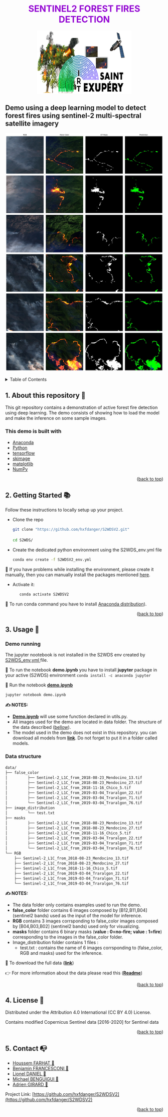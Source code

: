 <H1 align="center" style="color:darkviolet"> SENTINEL2 FOREST FIRES DETECTION </H1>

<p align="center">
<img src="images/logo.png"  width=300" height="200"><br>
</p>

## Demo using a deep learning model to detect forest fires using sentinel-2 multi-spectral satellite imagery




<p align="center">
<img src="images/predictions.jpg" ><br>
</p>


<div id="top"></div>
<!-- TABLE OF CONTENTS -->
<details>
  <summary>Table of Contents</summary>
  <ol>
    <li><a href="#about-this-repository">About this repository</a></li>
    <li>
      <a href="#getting-Started">Getting started</a>
    </li>
    <li>
        <a href="#usage">Usage</a>
        <ul>
            <li><a href="#demo_running">Demo running</a></li>
            <li><a href="#data_structure">Data structure</a></li>
        </ul>
    </li>
    <li><a href="#license">License</a></li>
    <li><a href="#contact">Contact</a></li>
    <!-- <li><a href="#references">References</a></li> -->
  </ol>
</details>



<!-- ABOUT THE PROJECT -->

## <div id="about-this-repository">1. About this repository 💼 </div>

This git repository contains a demonstration of active forest fire detection using deep learning. The demo
consists of showing how to load the model and make the inference on some sample images.


### <div id="packages"> This demo is built with </div>

* [Anaconda](https://www.anaconda.com/products/distribution)
* [Python](https://www.python.org/)
* [tensorflow](https://www.tensorflow.org/)
* [skimage](https://scikit-image.org/)
* [matplotlib](https://matplotlib.org/)
* [NumPy](https://numpy.org/)

<p align="right">(<a href="#top">back to top</a>)</p>



<!-- GETTING STARTED -->


## <div id="getting-Started"> 2. Getting Started 📚  </div>

Follow these instructions to locally setup up your project.


- Clone the repo

  ```sh
  git clone "https://github.com/hxfdanger/S2WDSV2.git"
  
  cd S2WDS/
  ```


- Create the dedicated python environment using the S2WDS_env.yml file

   ```sh
   conda env create -f S2WDSV2_env.yml
   ```
🚨 If you have problems while installing the environment, please create it manually, 
then you can manually install the packages mentioned <a href="#packages">here</a>.

- Activate it:
  ```sh
     conda activate S2WDSV2
  ```

🚨 To run conda command you have to install [Anaconda distribution](https://www.anaconda.com/products/distribution)). 

<p align="right">(<a href="#top">back to top</a>)</p>



<!-- USAGE EXAMPLES -->

## <div id="usage">3. Usage 📒 </div>

### <div id="demo_running"> Demo running</div>

The jupyter nootebook is not installed in the S2WDS env created by <a href="https://github.com/hxfdanger/S2WDSV2/blob/main/S2WDSV2_env.yml">S2WDS_env.yml </a> file.

🚨 To run the notebook **demo.ipynb** you have to install **jupyter** package in your active (S2WDS) environment
```conda install -c anaconda jupyter```

🏁 Run the notebook [**demo.ipynb**](https://github.com/hxfdanger/S2WDS/blob/prepare_demo/demo.ipynb)

```bash
jupyter notebook demo.ipynb
```

**✍ NOTES:**

- [**Demo.ipynb**](https://github.com/hxfdanger/S2WDS/blob/prepare_demo/demo.ipynb) will use some function declared in
  utils.py.
- All images used for the demo are located in data folder. The structure of the data described
  (<a href="#data_structure">bellow</a>).
- The model used in the demo does not exist in this repository. 
you can download all models from [__link__](https://ciar.irt-saintexupery.com/index.php/s/3RLvFSak6Qt7NnB/download?path=%2Fwildifre_data_20m&files=models_20m.zip). 
Do not forget to put it in a folder called models.


### <div id="data_structure">Data structure</div>

```
data/
├── false_color
│         ├── Sentinel-2_L1C_from_2018-08-23_Mendocino_13.tif
│         ├── Sentinel-2_L1C_from_2018-08-23_Mendocino_27.tif
│         ├── Sentinel-2_L1C_from_2018-11-16_Chico_5.tif
│         ├── Sentinel-2_L1C_from_2019-03-04_Traralgon_22.tif
│         ├── Sentinel-2_L1C_from_2019-03-04_Traralgon_71.tif
│         └── Sentinel-2_L1C_from_2019-03-04_Traralgon_76.tif
├── image_distribution
│         └── test.txt
├── masks
│         ├── Sentinel-2_L1C_from_2018-08-23_Mendocino_13.tif
│         ├── Sentinel-2_L1C_from_2018-08-23_Mendocino_27.tif
│         ├── Sentinel-2_L1C_from_2018-11-16_Chico_5.tif
│         ├── Sentinel-2_L1C_from_2019-03-04_Traralgon_22.tif
│         ├── Sentinel-2_L1C_from_2019-03-04_Traralgon_71.tif
│         └── Sentinel-2_L1C_from_2019-03-04_Traralgon_76.tif
└── RGB
    ├── Sentinel-2_L1C_from_2018-08-23_Mendocino_13.tif
    ├── Sentinel-2_L1C_from_2018-08-23_Mendocino_27.tif
    ├── Sentinel-2_L1C_from_2018-11-16_Chico_5.tif
    ├── Sentinel-2_L1C_from_2019-03-04_Traralgon_22.tif
    ├── Sentinel-2_L1C_from_2019-03-04_Traralgon_71.tif
    └── Sentinel-2_L1C_from_2019-03-04_Traralgon_76.tif

```
**✍ NOTES:**

- The data folder only contains examples used to run the demo.
- **false_color** folder contains 6 images composed by [B12,B11,B04] (sentinel2 bands) used as the input of the model for inference. 
- **RGB** contains 3 images corrsponding to false_color images composed by [B04,B03,B02] (sentinel2 bands) used only for visualizing.
- **masks** folder contains 6 binary masks (**value : 0=no-fire; value : 1=fire**) corresponding to the images in the false_color folder.
- Image_distribution folder contains 1 files :
  - test.txt : contains the name of 6 images corrsponding to (false_color, RGB and masks) used for the inference.

🚨 To download the full data ([__link__](https://ciar.irt-saintexupery.com/index.php/s/3RLvFSak6Qt7NnB?path=%2Fwildifre_data_20m))

👉 For more information about the data please read this ([__Readme__](https://ciar.irt-saintexupery.com/index.php/s/3RLvFSak6Qt7NnB/download?path=%2Fwildifre_data_20m&files=ReadMe_20m.md))

<p align="right">(<a href="#top">back to top</a>)</p>



<!-- LICENSE -->


## <div id="license">4. License 📑</div>


Distributed under the Attribution 4.0 International (CC BY 4.0) License. 

Contains modified Copernicus Sentinel data [2016-2020] for Sentinel data

<p align="right">(<a href="#top">back to top</a>)</p>



<!-- CONTACT -->


## <div id="contact">5. Contact 📭</div>

* [Houssem FARHAT 📧](mailto:houssem.farhat@irt-saintexupery.com)
* [ Benjamin FRANCESCONI 📧](mailto:benjamin.francesconi@irt-saintexupery.com) 
* [Lionel DANIEL 📧](mailto:lionel.daniel@irt-saintexupery.com)
* [Michael BENGUIGUI 📧](mailto:michael.benguigui@irt-saintexupery.com)
* [Adrien GIRARD 📧](mailto:adrien.girard@irt-saintexupery.com)


Project Link: [https://github.com/hxfdanger/S2WDSV2](https://github.com/hxfdanger/S2WDSV2)

<p align="right">(<a href="#top">back to top</a>)</p>



<!-- REFERENCES -->

<!-- ## <div id="references">5. References 📭 </div>


<p align="right">(<a href="#top">back to top</a>)</p> -->

